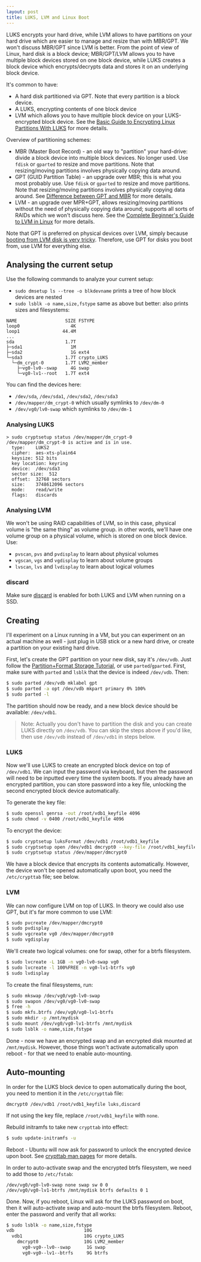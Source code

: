 ```yaml
---
layout: post
title: LUKS, LVM and Linux Boot
---
```


LUKS encrypts your hard drive, while LVM allows to have partitions on your hard drive which are easier to
manage and resize than with MBR/GPT. We won't discuss MBR/GPT since LVM is better.
From the point of view of Linux, hard disk is a block device; MBR/GPT/LVM allows you to
have multiple block devices stored on one block device, while LUKS creates a block device
which encrypts/decrypts data and stores it on an underlying block device.

It's common to have:

- A hard disk partitioned via GPT. Note that every partition is a block device.
- A LUKS, encrypting contents of one block device
- LVM which allows you to have multiple block device on your LUKS-encrypted block device. See the
  [Basic Guide to Encrypting Linux Partitions With LUKS](https://linuxconfig.org/basic-guide-to-encrypting-linux-partitions-with-luks) for more details.

Overview of partitioning schemes:

- MBR (Master Boot Record) - an old way to "partition" your hard-drive: divide a block device into multiple block devices.
  No longer used. Use `fdisk` or `gparted` to resize and move partitions. Note that resizing/moving partitions involves
  physically copying data around.
- GPT (GUID Partition Table) - an upgrade over MBR; this is what you most probably use. Use `fdisk` or `gparted` to resize and move partitions. Note that resizing/moving partitions involves
  physically copying data around. See [Difference between GPT and MBR](https://www.howtogeek.com/193669/whats-the-difference-between-gpt-and-mbr-when-partitioning-a-drive/) for more details.
- LVM - an upgrade over MPR+GPT, allows resizing/moving partitions without the need of physically copying data around;
  supports all sorts of RAIDs which we won't discuss here. See the [Complete Beginner's Guide to LVM in Linux](https://linuxhandbook.com/lvm-guide/) for more details.

Note that GPT is preferred on physical devices over LVM, simply because [booting from LVM disk is very tricky](https://www.system-rescue.org/lvm-guide-en/Booting-linux-from-LVM-volumes/).
Therefore, use GPT for disks you boot from, use LVM for everything else.

## Analysing the current setup

Use the following commands to analyze your current setup:

- `sudo dmsetup ls --tree -o blkdevname` prints a tree of how block devices are nested
- `sudo lsblk -o name,size,fstype` same as above but better: also prints sizes and filesystems:

```
NAME                  SIZE FSTYPE
loop0                   4K 
loop1                44.4M 
...
sda                   1.7T 
├─sda1                  1M 
├─sda2                  1G ext4
└─sda3                1.7T crypto_LUKS
  └─dm_crypt-0        1.7T LVM2_member
    ├─vg0-lv0--swap     4G swap
    └─vg0-lv1--root   1.7T ext4
```
You can find the devices here:

- `/dev/sda`, `/dev/sda1`, `/dev/sda2`, `/dev/sda3`
- `/dev/mapper/dm_crypt-0` which usually symlinks to `/dev/dm-0`
- `/dev/vg0/lv0-swap` which symlinks to `/dev/dm-1`

### Analysing LUKS

```
> sudo cryptsetup status /dev/mapper/dm_crypt-0
/dev/mapper/dm_crypt-0 is active and is in use.
  type:    LUKS2
  cipher:  aes-xts-plain64
  keysize: 512 bits
  key location: keyring
  device:  /dev/sda3
  sector size:  512
  offset:  32768 sectors
  size:    3748612096 sectors
  mode:    read/write
  flags:   discards 
```

### Analysing LVM

We won't be using RAID capabilities of LVM, so in this case, physical volume is "the same thing"
as volume group. in other words, we'll have one volume group on a physical volume, which is stored on
one block device. Use:

- `pvscan`, `pvs` and `pvdisplay` to learn about physical volumes
- `vgscan`, `vgs` and `vgdisplay` to learn about volume groups
- `lvscan`, `lvs` and `lvdisplay` to learn about logical volumes

### discard

Make sure [discard](../ssd-discard/) is enabled for both LUKS and LVM when running on a SSD.

## Creating

I'll experiment on a Linux running in a VM, but you can experiment on an actual machine as well -
just plug in USB stick or a new hard drive, or create a partition on your existing hard drive.

First, let's create the GPT partition on your new disk, say it's `/dev/vdb`.
Just follow the [Partition+Format Storage Tutorial](https://www.digitalocean.com/community/tutorials/how-to-partition-and-format-storage-devices-in-linux),
or use `parted`/`gparted`. First, make sure with `parted` and `lsblk` that the device is indeed `/dev/vdb`.
Then:
```bash
$ sudo parted /dev/vdb mklabel gpt
$ sudo parted -a opt /dev/vdb mkpart primary 0% 100%
$ sudo parted -l
```
The partition should now be ready, and a new block device should be available: `/dev/vdb1`.

> Note: Actually you don't have to partition the disk and you can create LUKS directly
> on `/dev/vdb`. You can skip the steps above if you'd like, then use `/dev/vdb` instead
> of `/dev/vdb1` in steps below.

### LUKS

Now we'll use LUKS to create an encrypted block device on top of `/dev/vdb1`. We can input the password via keyboard,
but then the password will need to be inputted every time the system boots. If you already have an encrypted partition,
you can store password into a key file, unlocking the second encrypted block device automatically.

To generate the key file:
```bash
$ sudo openssl genrsa -out /root/vdb1_keyfile 4096
$ sudo chmod -v 0400 /root/vdb1_keyfile 4096
```

To encrypt the device:
```bash
$ sudo cryptsetup luksFormat /dev/vdb1 /root/vdb1_keyfile
$ sudo cryptsetup open /dev/vdb1 dmcrypt0 --key-file /root/vdb1_keyfile
$ sudo cryptsetup status /dev/mapper/dmcrypt0
```
We have a block device that encrypts its contents automatically. However,
the device won't be opened automatically upon boot, you need the `/etc/crypttab` file;
see below.

### LVM

We can now configure LVM on top of LUKS. In theory we could also use GPT, but
it's far more common to use LVM:

```bash
$ sudo pvcreate /dev/mapper/dmcrypt0
$ sudo pvdisplay
$ sudo vgcreate vg0 /dev/mapper/dmcrypt0
$ sudo vgdisplay
```
We'll create two logical volumes: one for swap, other for a btrfs filesystem.
```bash
$ sudo lvcreate -L 1GB -n vg0-lv0-swap vg0
$ sudo lvcreate -l 100%FREE -n vg0-lv1-btrfs vg0
$ sudo lvdisplay
```
To create the final filesystems, run:
```bash
$ sudo mkswap /dev/vg0/vg0-lv0-swap
$ sudo swapon /dev/vg0/vg0-lv0-swap
$ free -h
$ sudo mkfs.btrfs /dev/vg0/vg0-lv1-btrfs
$ sudo mkdir -p /mnt/mydisk
$ sudo mount /dev/vg0/vg0-lv1-btrfs /mnt/mydisk
$ sudo lsblk -o name,size,fstype
```
Done - now we have an encrypted swap and an encrypted disk mounted at `/mnt/mydisk`.
However, those things won't activate automatically upon reboot - for that we need
to enable auto-mounting.

## Auto-mounting

In order for the LUKS block device to open automatically during the boot, you need to mention
it in the `/etc/crypttab` file:
```
dmcrypt0 /dev/vdb1 /root/vdb1_keyfile luks,discard
```
If not using the key file, replace `/root/vdb1_keyfile` with `none`.

Rebuild initramfs to take new `crypttab` into effect:
```bash
$ sudo update-initramfs -u
```

Reboot - Ubuntu will now ask for password to unlock the encrypted device upon boot.
See [crypttab man pages](https://www.man7.org/linux/man-pages/man5/crypttab.5.html) for more details.

In order to auto-activate swap and the encrypted btrfs filesystem, we need to add those to
`/etc/fstab`:

```fstab
/dev/vg0/vg0-lv0-swap none swap sw 0 0
/dev/vg0/vg0-lv1-btrfs /mnt/mydisk btrfs defaults 0 1
```
Done. Now, if you reboot, Linux will ask for the LUKS password on boot, then it will
auto-activate swap and auto-mount the btrfs filesystem. Reboot, enter the password
and verify that all works:
```bash
$ sudo lsblk -o name,size,fstype
vdb                          10G 
  vdb1                       10G crypto_LUKS
    dmcrypt0                 10G LVM2_member
      vg0-vg0--lv0--swap      1G swap
      vg0-vg0--lv1--btrfs     9G btrfs
```

